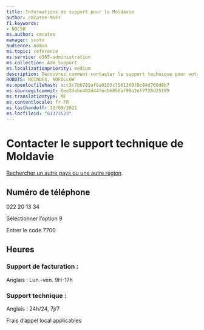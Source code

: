 ```yaml
---
title: Informations de support pour la Moldavie
author: cmcatee-MSFT
f1.keywords:
- NOCSH
ms.author: cmcatee
manager: scotv
audience: Admin
ms.topic: reference
ms.service: o365-administration
ms.collection: Adm_Support
ms.localizationpriority: medium
description: Découvrez comment contacter le support technique pour votre pays ou région.
ROBOTS: NOINDEX, NOFOLLOW
ms.openlocfilehash: acc3c7bb789af8a0193c7561389f8c84d760d8b7
ms.sourcegitcommit: 0ee2dabe402d44fecb6856af98a2ef7720d25189
ms.translationtype: MT
ms.contentlocale: fr-FR
ms.lasthandoff: 12/09/2021
ms.locfileid: "61373523"
---
```

# <a name="contact-support-for-moldova"></a>Contacter le support technique de Moldavie

[Rechercher un autre pays ou une autre région](../get-help-support.md).

## <a name="phone-number"></a>Numéro de téléphone
022 20 13 34

Sélectionner l’option 9

Entrer le code 7700

## <a name="hours"></a>Heures
### <a name="billing-support"></a>Support de facturation :

Anglais : Lun.-ven. 9H-17h

### <a name="technical-support"></a>Support technique :

Anglais : 24h/24, 7j/7

Frais d’appel local applicables
